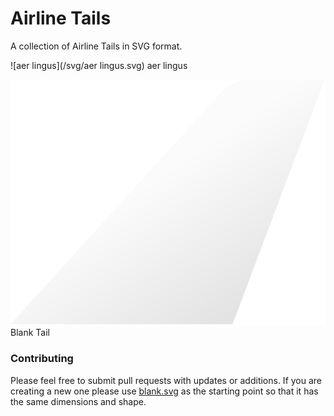 # Airline Tails

A collection of Airline Tails in SVG format. 

![aer lingus](/svg/aer lingus.svg) aer lingus



![Blank Tail](/svg/blank.svg) Blank Tail

### Contributing

Please feel free to submit pull requests with updates or additions. If you are creating a new one please use [blank.svg](/svg/blank.svg) as the starting point so that it has the same dimensions and shape.